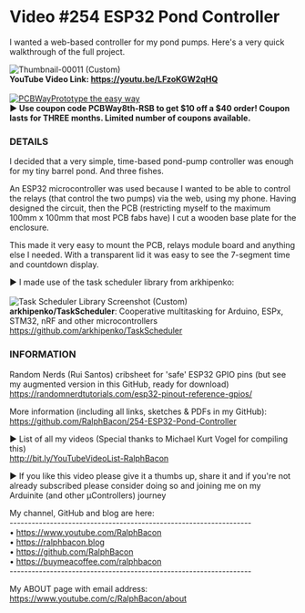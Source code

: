 # Video #254 ESP32 Pond Controller  
I wanted a web-based controller for my pond pumps. Here's a very quick walkthrough of the full project.  

![Thumbnail-00011 (Custom)](https://user-images.githubusercontent.com/20911308/202498410-702e664c-e673-41f2-8ada-202741559a4f.png)  
**YouTube Video Link: https://youtu.be/LFzoKGW2qHQ**  
<br>
[![PCBWayPrototype the easy way](https://user-images.githubusercontent.com/20911308/185422574-52a4e7db-c680-4dd2-87be-1f1dd1db6a65.gif "PCBWay - up to 20% Discount on 4 & 6-layer PCBs")](https://pcbway.com/)  
**► Use coupon code **PCBWay8th-RSB** to get $10 off a $40 order! Coupon lasts for THREE months. Limited number of coupons available.**

### DETAILS
I decided that a very simple, time-based pond-pump controller was enough for my tiny barrel pond. And three fishes.

An ESP32 microcontroller was used because I wanted to be able to control the relays (that control the two pumps) via the web, using my phone. Having designed the circuit, then the PCB (restricting myself to the maximum 100mm x 100mm that most PCB fabs have) I cut a wooden base plate for the enclosure.

This made it very easy to mount the PCB, relays module board and anything else I needed. With a transparent lid it was easy to see the 7-segment time and countdown display.

► I made use of the task scheduler library from arkhipenko:  
<br>
![Task Scheduler Library Screenshot (Custom)](https://user-images.githubusercontent.com/20911308/197220810-609ad936-ce50-4652-948c-1b4f6491e276.png)  
**arkhipenko/TaskScheduler**: Cooperative multitasking for Arduino, ESPx, STM32, nRF and other microcontrollers  
https://github.com/arkhipenko/TaskScheduler  

### INFORMATION

Random Nerds (Rui Santos) cribsheet for 'safe' ESP32 GPIO pins (but see my augmented version in this GitHub, ready for download)  
https://randomnerdtutorials.com/esp32-pinout-reference-gpios/ 

More information (including all links, sketches & PDFs in my GitHub):
https://github.com/RalphBacon/254-ESP32-Pond-Controller

► List of all my videos
(Special thanks to Michael Kurt Vogel for compiling this)  
http://bit.ly/YouTubeVideoList-RalphBacon

► If you like this video please give it a thumbs up, share it and if you're not already subscribed please consider doing so and joining me on my Arduinite (and other μControllers) journey

My channel, GitHub and blog are here:  
\------------------------------------------------------------------  
• https://www.youtube.com/RalphBacon  
• https://ralphbacon.blog  
• https://github.com/RalphBacon  
• https://buymeacoffee.com/ralphbacon  
\------------------------------------------------------------------

My ABOUT page with email address: https://www.youtube.com/c/RalphBacon/about
